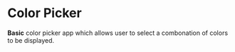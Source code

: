 # Color Picker

**Basic** color picker app which allows user to select a combonation of colors to be displayed.
